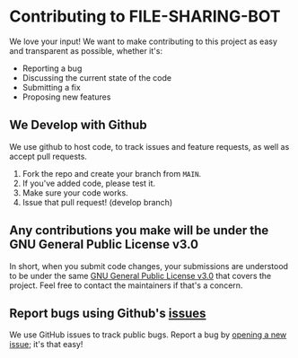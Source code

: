 # Contributing to FILE-SHARING-BOT
We love your input! We want to make contributing to this project as easy and transparent as possible, whether it's:

- Reporting a bug
- Discussing the current state of the code
- Submitting a fix
- Proposing new features

## We Develop with Github
We use github to host code, to track issues and feature requests, as well as accept pull requests.

1. Fork the repo and create your branch from `MAIN`.
2. If you've added code, please test it.
3. Make sure your code works.
4. Issue that pull request! (develop branch)

## Any contributions you make will be under the GNU General Public License v3.0
In short, when you submit code changes, your submissions are understood to be under the same [GNU General Public License v3.0](https://github.com/Anicomindex6/File-Sharing-Bot/blob/main/LICENSE) that covers the project. Feel free to contact the maintainers if that's a concern.

## Report bugs using Github's [issues](https://github.com/Anicomindex6/File-Sharing-Bot/issues)
We use GitHub issues to track public bugs. Report a bug by [opening a new issue](https://github.com/Anicomindex6/File-Sharing-Bot/issues); it's that easy!

